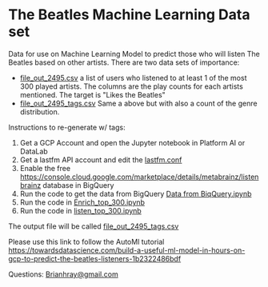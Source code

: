 # The Beatles Machine Learning Data set

Data for use on Machine Learning Model to predict those who will listen The Beatles based on other artists. There are two data sets of importance:

* [file_out_2495.csv](./answers/file_out_2495.csv) a list of users who listened to at least 1 of the most 300 played artists. The columns are the play counts for each artists mentioned. The target is "Likes the Beatles"
* [file_out_2495_tags.csv](./answers/file_out_2495_tags.csv) Same a above but with also a count of the genre distribution. 


Instructions to re-generate w/ tags:

1. Get a GCP Account and open the Jupyter notebook in Platform AI or DataLab
2. Get a lastfm API account and edit the [lastfm.conf](./answers/lastfm.conf)
3. Enable the free https://console.cloud.google.com/marketplace/details/metabrainz/listenbrainz database in BigQuery
4. Run the code to get the data from BigQuery [Data from BiqQuery.ipynb](./answers/Data%20from%20BiqQuery.ipynb)
4. Run the code in [Enrich_top_300.ipynb](./answers/Enrich_top_300.ipynb)
5. Run the code in [listen_top_300.ipynb](./answers/listen_top_300.ipynb)


The output file will be called [file_out_2495_tags.csv](./answers/file_out_2495_tags.csv)

Please use this link to follow the AutoMl tutorial 
https://towardsdatascience.com/build-a-useful-ml-model-in-hours-on-gcp-to-predict-the-beatles-listeners-1b2322486bdf

Questions: Brianhray@gmail.com


